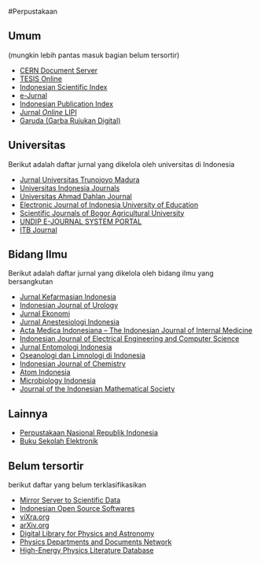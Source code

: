 #Perpustakaan

## Umum
(mungkin lebih pantas masuk bagian belum tersortir)
* [CERN Document Server](http://cds.cern.ch/)
* [TESIS Online](http://tesis.pdii.lipi.go.id/)
* [Indonesian Scientific Index](http://www.isi.lipi.go.id/)
* [e-Jurnal](www.e-jurnal.com)
* [Indonesian Publication Index](http://id.portalgaruda.org/)
* [Jurnal *Online* LIPI](http://www.jurnal.lipi.go.id/)
* [Garuda (Garba Rujukan Digital)](http://garuda.dikti.go.id/)

## Universitas
Berikut adalah daftar jurnal yang dikelola oleh universitas di Indonesia
* [Jurnal Universitas Trunojoyo Madura](http://journal.trunojoyo.ac.id/)
* [Universitas Indonesia Journals](http://journal.ui.ac.id/home/)
* [Universitas Ahmad Dahlan Journal](http://journal.uad.ac.id/)
* [Electronic Journal of Indonesia University of Education](http://ejournal.upi.edu/)
* [Scientific Journals of Bogor Agricultural University](http://journal.ipb.ac.id/)
* [UNDIP E-JOURNAL SYSTEM PORTAL](http://ejournal.undip.ac.id/)
* [ITB Journal](http://journal.itb.ac.id/indeks.php)

## Bidang Ilmu
Berikut adalah daftar jurnal yang dikelola oleh bidang ilmu yang bersangkutan
* [Jurnal Kefarmasian Indonesia](http://ejournal.litbang.depkes.go.id/index.php/jki)
* [Indonesian Journal of Urology](http://juri.urologi.or.id/)
* [Jurnal Ekonomi](http://www.bi.go.id/id/publikasi/jurnal-ekonomi/Default.aspx)
* [Jurnal Anestesiologi Indonesia](http://www.janesti.com/)
* [Acta Medica Indonesiana – The Indonesian Journal of Internal Medicine](http://www.actamedindones.org/index.php/ijim)
* [Indonesian Journal of Electrical Engineering and Computer Science](http://www.iaesjournal.com/online/index.php/TELKOMNIKA)
* [Jurnal Entomologi Indonesia](http://pei-pusat.org/jurnal/index.php/jei)
* [Oseanologi dan Limnologi di Indonesia](http://jurnal-oldi.or.id/index.php/oldi)
* [Indonesian Journal of Chemistry](http://ijc.chemistry.ugm.ac.id/)
* [Atom Indonesia](http://aij.batan.go.id/index.php/aij)
* [Microbiology Indonesia](http://jurnal.permi.or.id/index.php/mionline)
* [Journal of the Indonesian Mathematical Society](http://jims-a.org/index.php/jimsa)

## Lainnya
* [Perpustakaan Nasional Republik Indonesia](http://e-resources.perpusnas.go.id/)
* [Buku Sekolah Elektronik](http://bse.kemdikbud.go.id/)

## Belum tersortir
berikut daftar yang belum terklasifikasikan
* [Mirror Server to Scientific Data](http://www.arsip.lipi.go.id/)
* [Indonesian Open Source Softwares](http://oss.arsip.lipi.go.id/)
* [viXra.org](vixra.org)
* [arXiv.org](arxiv.org)
* [Digital Library for Physics and Astronomy](http://adsabs.harvard.edu)
* [Physics Departments and Documents Network](http://de.physnet.net/PhysNet)
* [High-Energy Physics Literature Database](http://inspirehep.net)
